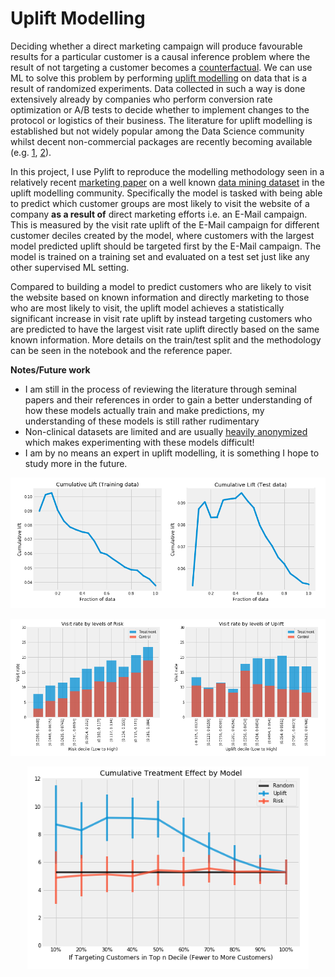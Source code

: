 # Uplift Modelling

Deciding whether a direct marketing campaign will produce favourable results for a particular customer is a causal inference problem where the result of not targeting a customer becomes a [counterfactual](https://en.wikipedia.org/wiki/Impact_evaluation). We can use ML to solve this problem by performing [uplift modelling](http://proceedings.mlr.press/v67/gutierrez17a/gutierrez17a.pdf) on data that is a result of randomized experiments. Data collected in such a way is done extensively already by companies who perform conversion rate optimization or A/B tests to decide whether to implement changes to the protocol or logistics of their business. The literature for uplift modelling is established but not widely popular among the Data Science community whilst decent non-commercial packages are recently becoming available (e.g. [1](https://tech.wayfair.com/data-science/2018/10/pylift-a-fast-python-package-for-uplift-modeling/), [2](https://github.com/uber/causalml)).

In this project, I use Pylift to reproduce the modelling methodology seen in a relatively recent [marketing paper](https://journals.sagepub.com/doi/full/10.1509/jmr.16.0163) on a well known [data mining dataset](https://blog.minethatdata.com/2008/05/best-answer-e-mail-analytics-challenge.html) in the uplift modelling community. Specifically the model is tasked with being able to predict which customer groups are most likely to visit the website  of a company **as a result of** direct marketing efforts i.e. an E-Mail campaign. This is measured by the visit rate uplift of the E-Mail campaign for different customer deciles created by the model, where customers with the largest model predicted uplift should be targeted first by the E-Mail campaign. The model is trained on a training set and evaluated on a test set just like any other supervised ML setting.

Compared to building a model to predict customers who are likely to visit the website based on known information and directly marketing to those who are most likely to visit, the uplift model achieves a statistically significant increase in visit rate uplift by instead targeting customers who are predicted to have the largest visit rate uplift directly based on the same known information. More details on the train/test split and the methodology can be seen in the notebook and the reference paper.

**Notes/Future work**

- I am still in the process of reviewing the literature through seminal papers and their references in order to gain a better understanding of how these models actually train and make predictions, my understanding of these models is still rather rudimentary
- Non-clinical datasets are limited and are usually [heavily anonymized](http://ailab.criteo.com/criteo-uplift-prediction-dataset/) which makes experimenting with these models difficult!
- I am by no means an expert in uplift modelling, it is something I hope to study more in the future.

<p align="center"><img src="data/figures/cumulative_lift.png" width=750></p>
<p align="center"><img src="data/figures/visit_rate_by_model.png" width=750></p>
<p align="center"><img src="data/figures/cumulative_uplift.png" width=450></p>
